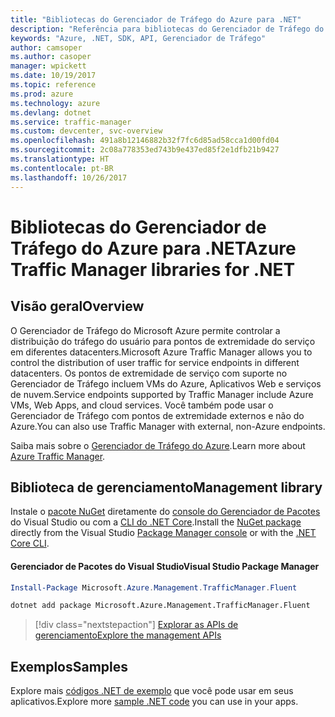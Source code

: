 ```yaml
---
title: "Bibliotecas do Gerenciador de Tráfego do Azure para .NET"
description: "Referência para bibliotecas do Gerenciador de Tráfego do Azure para .NET"
keywords: "Azure, .NET, SDK, API, Gerenciador de Tráfego"
author: camsoper
ms.author: casoper
manager: wpickett
ms.date: 10/19/2017
ms.topic: reference
ms.prod: azure
ms.technology: azure
ms.devlang: dotnet
ms.service: traffic-manager
ms.custom: devcenter, svc-overview
ms.openlocfilehash: 491a8b12146882b32f7fc6d85ad58cca1d00fd04
ms.sourcegitcommit: 2c08a778353ed743b9e437ed85f2e1dfb21b9427
ms.translationtype: HT
ms.contentlocale: pt-BR
ms.lasthandoff: 10/26/2017
---
```

# <a name="azure-traffic-manager-libraries-for-net"></a><span data-ttu-id="dc63c-104">Bibliotecas do Gerenciador de Tráfego do Azure para .NET</span><span class="sxs-lookup"><span data-stu-id="dc63c-104">Azure Traffic Manager libraries for .NET</span></span>

## <a name="overview"></a><span data-ttu-id="dc63c-105">Visão geral</span><span class="sxs-lookup"><span data-stu-id="dc63c-105">Overview</span></span>

<span data-ttu-id="dc63c-106">O Gerenciador de Tráfego do Microsoft Azure permite controlar a distribuição do tráfego do usuário para pontos de extremidade do serviço em diferentes datacenters.</span><span class="sxs-lookup"><span data-stu-id="dc63c-106">Microsoft Azure Traffic Manager allows you to control the distribution of user traffic for service endpoints in different datacenters.</span></span> <span data-ttu-id="dc63c-107">Os pontos de extremidade de serviço com suporte no Gerenciador de Tráfego incluem VMs do Azure, Aplicativos Web e serviços de nuvem.</span><span class="sxs-lookup"><span data-stu-id="dc63c-107">Service endpoints supported by Traffic Manager include Azure VMs, Web Apps, and cloud services.</span></span> <span data-ttu-id="dc63c-108">Você também pode usar o Gerenciador de Tráfego com pontos de extremidade externos e não do Azure.</span><span class="sxs-lookup"><span data-stu-id="dc63c-108">You can also use Traffic Manager with external, non-Azure endpoints.</span></span>

<span data-ttu-id="dc63c-109">Saiba mais sobre o [Gerenciador de Tráfego do Azure](/azure/traffic-manager/traffic-manager-overview).</span><span class="sxs-lookup"><span data-stu-id="dc63c-109">Learn more about [Azure Traffic Manager](/azure/traffic-manager/traffic-manager-overview).</span></span>  

## <a name="management-library"></a><span data-ttu-id="dc63c-110">Biblioteca de gerenciamento</span><span class="sxs-lookup"><span data-stu-id="dc63c-110">Management library</span></span>

<span data-ttu-id="dc63c-111">Instale o [pacote NuGet](https://www.nuget.org/packages/Microsoft.Azure.Management.TrafficManager.Fluent) diretamente do [console do Gerenciador de Pacotes][PackageManager] do Visual Studio ou com a [CLI do .NET Core][DotNetCLI].</span><span class="sxs-lookup"><span data-stu-id="dc63c-111">Install the [NuGet package](https://www.nuget.org/packages/Microsoft.Azure.Management.TrafficManager.Fluent) directly from the Visual Studio [Package Manager console][PackageManager] or with the [.NET Core CLI][DotNetCLI].</span></span>

#### <a name="visual-studio-package-manager"></a><span data-ttu-id="dc63c-112">Gerenciador de Pacotes do Visual Studio</span><span class="sxs-lookup"><span data-stu-id="dc63c-112">Visual Studio Package Manager</span></span>

```powershell
Install-Package Microsoft.Azure.Management.TrafficManager.Fluent
```

```bash
dotnet add package Microsoft.Azure.Management.TrafficManager.Fluent
```

> [!div class="nextstepaction"]
> [<span data-ttu-id="dc63c-113">Explorar as APIs de gerenciamento</span><span class="sxs-lookup"><span data-stu-id="dc63c-113">Explore the management APIs</span></span>](/dotnet/api/overview/azure/trafficmanager/management)

## <a name="samples"></a><span data-ttu-id="dc63c-114">Exemplos</span><span class="sxs-lookup"><span data-stu-id="dc63c-114">Samples</span></span>

<span data-ttu-id="dc63c-115">Explore mais [códigos .NET de exemplo](https://azure.microsoft.com/resources/samples/?platform=dotnet) que você pode usar em seus aplicativos.</span><span class="sxs-lookup"><span data-stu-id="dc63c-115">Explore more [sample .NET code](https://azure.microsoft.com/resources/samples/?platform=dotnet) you can use in your apps.</span></span>

[PackageManager]: https://docs.microsoft.com/nuget/tools/package-manager-console
[DotNetCLI]: https://docs.microsoft.com/dotnet/core/tools/dotnet-add-package